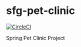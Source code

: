 # sfg-pet-clinic

[![CircleCI](https://circleci.com/gh/oselesley/sfg-pet-clinic.svg?style=svg)](https://circleci.com/gh/oselesley/sfg-pet-clinic)

Spring Pet Clinic Project
